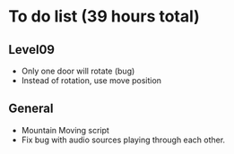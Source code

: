 # To do list (39 hours total)

## Level09
- Only one door will rotate (bug)
- Instead of rotation, use move position


## General
- Mountain Moving script
- Fix bug with audio sources playing through each other.